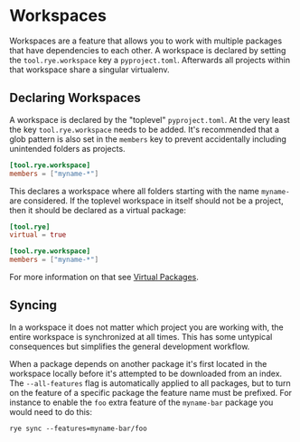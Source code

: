 # Workspaces

Workspaces are a feature that allows you to work with multiple packages that
have dependencies to each other.  A workspace is declared by setting the
`tool.rye.workspace` key a `pyproject.toml`.  Afterwards all projects within
that workspace share a singular virtualenv.

## Declaring Workspaces

A workspace is declared by the "toplevel" `pyproject.toml`.  At the very least
the key `tool.rye.workspace` needs to be added.  It's recommended that a glob
pattern is also set in the `members` key to prevent accidentally including
unintended folders as projects.

```toml
[tool.rye.workspace]
members = ["myname-*"]
```

This declares a workspace where all folders starting with the name `myname-`
are considered.  If the toplevel workspace in itself should not be a project,
then it should be declared as a virtual package:

```toml
[tool.rye]
virtual = true

[tool.rye.workspace]
members = ["myname-*"]
```

For more information on that see [Virtual Packages](../virtual/).

## Syncing

In a workspace it does not matter which project you are working with, the entire
workspace is synchronized at all times.  This has some untypical consequences but
simplifies the general development workflow.

When a package depends on another package it's first located in the workspace locally
before it's attempted to be downloaded from an index.  The `--all-features` flag is
automatically applied to all packages, but to turn on the feature of a specific
package the feature name must be prefixed.  For instance to enable the `foo` extra feature
of the `myname-bar` package you would need to do this:

```
rye sync --features=myname-bar/foo
```
